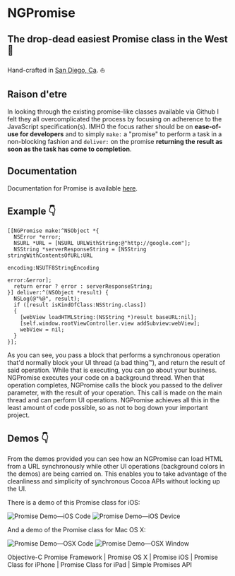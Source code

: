 # NGPromise
## The drop-dead easiest Promise class in the West :cactus:

Hand-crafted in [San Diego, Ca](http://en.wikipedia.org/wiki/North_Park,_San_Diego). :sailboat:

## Raison d'etre

In looking through the existing promise-like classes available via Github I felt they all overcomplicated the process by focusing on adherence to the JavaScript specification(s). IMHO the focus rather should be on **ease-of-use for developers** and to simply `make:` a "promise" to perform a task in a non-blocking fashion and `deliver:` on the promise **returning the result as soon as the task has come to completion**.

## Documentation
Documentation for Promise is available [here](http://nblgstr.com/promise/).

## Example :point_down:
```
[[NGPromise make:^NSObject *{
  NSError *error;
  NSURL *URL = [NSURL URLWithString:@"http://google.com"];
  NSString *serverResponseString = [NSString stringWithContentsOfURL:URL
                                                            encoding:NSUTF8StringEncoding
                                                               error:&error];
  return error ? error : serverResponseString;
}] deliver:^(NSObject *result) {
  NSLog(@"%@", result);
  if ([result isKindOfClass:NSString.class])
  {
    [webView loadHTMLString:(NSString *)result baseURL:nil];
    [self.window.rootViewController.view addSubview:webView];
    webView = nil;
  }
}];
```

As you can see, you pass a block that performs a synchronous operation that'd normally block your UI thread (a bad thing™), and return the result of said operation. While that is executing, you can go about your business. NGPromise executes your code on a background thread. When that operation completes, NGPromise calls the block you passed to the deliver parameter, with the result of your operation. This call is made on the main thread and can perform UI operations. NGPromise achieves all this in the least amount of code possible, so as not to bog down your important project.

## Demos :point_down:

From the demos provided you can see how an NGPromise can load HTML from a URL synchronously while other UI operations (background colors in the demos) are being carried on. This enables you to take advantage of the cleanliness and simplicity of synchronous Cocoa APIs without locking up the UI.

There is a demo of this Promise class for iOS:

![Promise Demo—iOS Code](https://dl.dropboxusercontent.com/u/1925537/promise-demo_iOS_code.png)
![Promise Demo—iOS Device](https://dl.dropboxusercontent.com/u/1925537/promise-demo_iOS_device.png)

And a demo of the Promise class for Mac OS X:

![Promise Demo—OSX Code](https://dl.dropboxusercontent.com/u/1925537/promise-demo_OSX_code.png)
![Promise Demo—OSX Window](https://dl.dropboxusercontent.com/u/1925537/promise-demo_OSX_window.png)

Objective-C Promise Framework | Promise OS X | Promise iOS | Promise Class for iPhone | Promise Class for iPad | Simple Promises API
